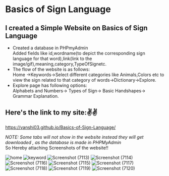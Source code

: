 # Basics of Sign Language
## I created a Simple Website on Basics of Sign Language
<ul>
  <li>Created a database in PHPmyAdmin<br> Added fields like id,wordname(to depict the corresponding sign language for that word),link(link to the image/gif),meaning,category,TypeOfSignetc.
  </li>
  <li>The flow of the website is as follows:<br>
      Home ->Keywords->Select different categories like Animals,Colors etc to view the sign related to that category of words->Dictionary->Explore.
      <li>Explore page has following options:<br>
        Alphabets and Numbers-> Types of Sign-> Basic Handshapes-> Grammar Explanation.
     </li>
  </li>
</ul>

## Here's the link to my site:✌️✌️<br>
 https://vanshi03.github.io/Basics-of-Sign-Language/
 
 *NOTE: Some tabs will not show in the website instead they will get downloaded , as the database is made in PHPMyAdmin*<br>
 So Hereby attaching Screenshots of the website!!
 
 ![home](https://user-images.githubusercontent.com/56712218/161387501-3e056bde-158b-44d9-a99e-08c66790e5f2.PNG)
![keyword](https://user-images.githubusercontent.com/56712218/161387510-67170623-5fdf-4d67-a765-0633a0434f52.PNG)
![Screenshot (7113)](https://user-images.githubusercontent.com/56712218/161387757-5f3bcd12-2dba-4792-8b29-339e81b04fea.png)
![Screenshot (7114)](https://user-images.githubusercontent.com/56712218/161387753-19ad9f1c-94e7-4551-9cb1-0bb05d56101b.png)
![Screenshot (7116)](https://user-images.githubusercontent.com/56712218/161387745-65c88c55-7f83-42b5-bdbd-002d91536860.png)
![Screenshot (7115)](https://user-images.githubusercontent.com/56712218/161387751-e722f1ee-d1e0-40c1-97b2-6c7210d2d9bd.png)
![Screenshot (7117)](https://user-images.githubusercontent.com/56712218/161387742-c030d9c8-2c56-4113-a4ce-235182f1756d.png)
![Screenshot (7118)](https://user-images.githubusercontent.com/56712218/161387739-719bb5eb-185a-4129-9b34-373520db8111.png)
![Screenshot (7119)](https://user-images.githubusercontent.com/56712218/161387762-f0c2918e-8685-4b3f-9776-8b703b19d27a.png)
![Screenshot (7120)](https://user-images.githubusercontent.com/56712218/161387760-95e16e64-132c-4976-9988-33af61d2befe.png)

